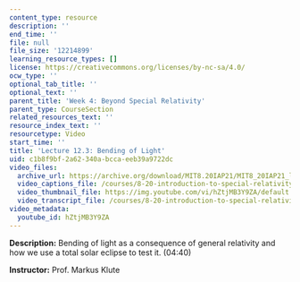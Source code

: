 ```yaml
---
content_type: resource
description: ''
end_time: ''
file: null
file_size: '12214899'
learning_resource_types: []
license: https://creativecommons.org/licenses/by-nc-sa/4.0/
ocw_type: ''
optional_tab_title: ''
optional_text: ''
parent_title: 'Week 4: Beyond Special Relativity'
parent_type: CourseSection
related_resources_text: ''
resource_index_text: ''
resourcetype: Video
start_time: ''
title: 'Lecture 12.3: Bending of Light'
uid: c1b8f9bf-2a62-340a-bcca-eeb39a9722dc
video_files:
  archive_url: https://archive.org/download/MIT8.20IAP21/MIT8_20IAP21_lec12-3_300k.mp4
  video_captions_file: /courses/8-20-introduction-to-special-relativity-january-iap-2021/69c0cdeed14256e48dd369a92a4ae4dc_hZtjMB3Y9ZA.vtt
  video_thumbnail_file: https://img.youtube.com/vi/hZtjMB3Y9ZA/default.jpg
  video_transcript_file: /courses/8-20-introduction-to-special-relativity-january-iap-2021/1dfba767d35005650b2623493a3682cf_hZtjMB3Y9ZA.pdf
video_metadata:
  youtube_id: hZtjMB3Y9ZA
---
```


**Description:** Bending of light as a consequence of general relativity and how we use a total solar eclipse to test it. (04:40)

**Instructor:** Prof. Markus Klute

